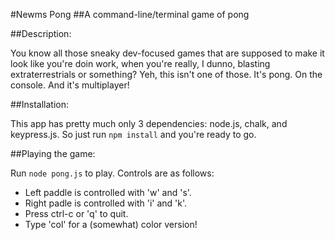 #Newms Pong
##A command-line/terminal game of pong

##Description:

You know all those sneaky dev-focused games that are supposed to make it look like you're doin work, when you're really, I dunno, blasting extraterrestrials or something? Yeh, this isn't one of those. It's pong. On the console. And it's multiplayer!


##Installation:

This app has pretty much only 3 dependencies: node.js, chalk, and keypress.js. So just run `npm install` and you're ready to go.


##Playing the game:

Run `node pong.js` to play. Controls are as follows:
 - Left paddle is controlled with 'w' and 's'.
 - Right padle is controlled with 'i' and 'k'.
 - Press ctrl-c or 'q' to quit.
 - Type 'col' for a (somewhat) color version!

